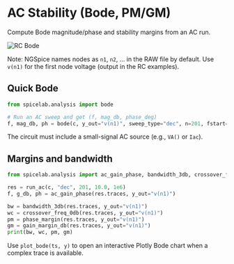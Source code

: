 # AC Stability (Bode, PM/GM)

Compute Bode magnitude/phase and stability margins from an AC run.

![RC Bode](assets/examples/ac_bode.png)

Note: NGSpice names nodes as `n1`, `n2`, ... in the RAW file by default. Use `v(n1)`
for the first node voltage (output in the RC examples).

## Quick Bode

```python
from spicelab.analysis import bode

# Run an AC sweep and get (f, mag_db, phase_deg)
f, mag_db, ph = bode(c, y_out="v(n1)", sweep_type="dec", n=201, fstart=10.0, fstop=1e6)
```

The circuit must include a small-signal AC source (e.g., `VA()` or `Iac`).

## Margins and bandwidth

```python
from spicelab.analysis import ac_gain_phase, bandwidth_3db, crossover_freq_0db, phase_margin, gain_margin_db

res = run_ac(c, "dec", 201, 10.0, 1e6)
f, g_db, ph = ac_gain_phase(res.traces, y_out="v(n1)")

bw = bandwidth_3db(res.traces, y_out="v(n1)")
wc = crossover_freq_0db(res.traces, y_out="v(n1)")
pm = phase_margin(res.traces, y_out="v(n1)")
gm = gain_margin_db(res.traces, y_out="v(n1)")
print(bw, wc, pm, gm)
```

Use `plot_bode(ts, y)` to open an interactive Plotly Bode chart when a complex trace is available.
